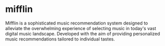 # mifflin
Mifflin is a sophisticated music recommendation system designed to alleviate the overwhelming experience of selecting music in today's vast digital music landscape. Developed with the aim of providing personalized music recommendations tailored to individual tastes.
